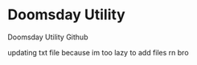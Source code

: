 # Doomsday Utility
Doomsday Utility Github

updating txt file because im too lazy to add files rn bro
